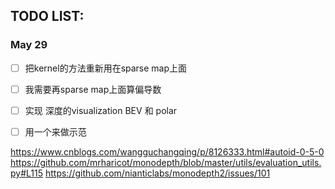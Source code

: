 ## TODO LIST:
### May 29

- [ ] 把kernel的方法重新用在sparse map上面
- [ ] 我需要再sparse map上面算偏导数
- [ ] 实现 深度的visualization BEV 和 polar
- [ ] 用一个来做示范



https://www.cnblogs.com/wangguchangqing/p/8126333.html#autoid-0-5-0
https://github.com/mrharicot/monodepth/blob/master/utils/evaluation_utils.py#L115
https://github.com/nianticlabs/monodepth2/issues/101




